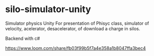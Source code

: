 # silo-simulator-unity
Simulator physics Unity
For presentation of Phisyc class, simulator of velocity, acelerator, desacelerator, of download a charge in silos.

Backend with c#


https://www.loom.com/share/fb03f99b5f7a4e358a1b8047ffa3bec4
